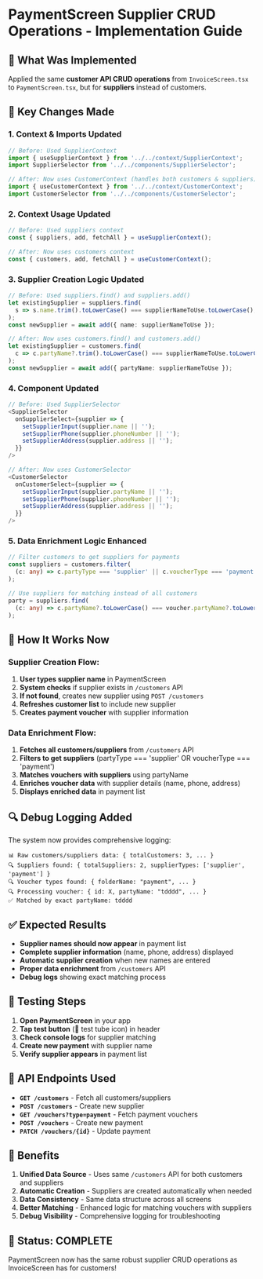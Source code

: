 # PaymentScreen Supplier CRUD Operations - Implementation Guide

## 🎯 **What Was Implemented**

Applied the same **customer API CRUD operations** from `InvoiceScreen.tsx` to `PaymentScreen.tsx`, but for **suppliers** instead of customers.

## 🔄 **Key Changes Made**

### **1. Context & Imports Updated**

```typescript
// Before: Used SupplierContext
import { useSupplierContext } from '../../context/SupplierContext';
import SupplierSelector from '../../components/SupplierSelector';

// After: Now uses CustomerContext (handles both customers & suppliers)
import { useCustomerContext } from '../../context/CustomerContext';
import CustomerSelector from '../../components/CustomerSelector';
```

### **2. Context Usage Updated**

```typescript
// Before: Used suppliers context
const { suppliers, add, fetchAll } = useSupplierContext();

// After: Now uses customers context
const { customers, add, fetchAll } = useCustomerContext();
```

### **3. Supplier Creation Logic Updated**

```typescript
// Before: Used suppliers.find() and suppliers.add()
let existingSupplier = suppliers.find(
  s => s.name.trim().toLowerCase() === supplierNameToUse.toLowerCase(),
);
const newSupplier = await add({ name: supplierNameToUse });

// After: Now uses customers.find() and customers.add()
let existingSupplier = customers.find(
  c => c.partyName?.trim().toLowerCase() === supplierNameToUse.toLowerCase(),
);
const newSupplier = await add({ partyName: supplierNameToUse });
```

### **4. Component Updated**

```typescript
// Before: Used SupplierSelector
<SupplierSelector
  onSupplierSelect={supplier => {
    setSupplierInput(supplier.name || '');
    setSupplierPhone(supplier.phoneNumber || '');
    setSupplierAddress(supplier.address || '');
  }}
/>

// After: Now uses CustomerSelector
<CustomerSelector
  onCustomerSelect={supplier => {
    setSupplierInput(supplier.partyName || '');
    setSupplierPhone(supplier.phoneNumber || '');
    setSupplierAddress(supplier.address || '');
  }}
/>
```

### **5. Data Enrichment Logic Enhanced**

```typescript
// Filter customers to get suppliers for payments
const suppliers = customers.filter(
  (c: any) => c.partyType === 'supplier' || c.voucherType === 'payment',
);

// Use suppliers for matching instead of all customers
party = suppliers.find(
  (c: any) => c.partyName?.toLowerCase() === voucher.partyName?.toLowerCase(),
);
```

## 🧪 **How It Works Now**

### **Supplier Creation Flow:**

1. **User types supplier name** in PaymentScreen
2. **System checks** if supplier exists in `/customers` API
3. **If not found**, creates new supplier using `POST /customers`
4. **Refreshes customer list** to include new supplier
5. **Creates payment voucher** with supplier information

### **Data Enrichment Flow:**

1. **Fetches all customers/suppliers** from `/customers` API
2. **Filters to get suppliers** (partyType === 'supplier' OR voucherType === 'payment')
3. **Matches vouchers with suppliers** using partyName
4. **Enriches voucher data** with supplier details (name, phone, address)
5. **Displays enriched data** in payment list

## 🔍 **Debug Logging Added**

The system now provides comprehensive logging:

```
📊 Raw customers/suppliers data: { totalCustomers: 3, ... }
🔍 Suppliers found: { totalSuppliers: 2, supplierTypes: ['supplier', 'payment'] }
🔍 Voucher types found: { folderName: "payment", ... }
🔍 Processing voucher: { id: X, partyName: "tdddd", ... }
✅ Matched by exact partyName: tdddd
```

## ✅ **Expected Results**

- **Supplier names should now appear** in payment list
- **Complete supplier information** (name, phone, address) displayed
- **Automatic supplier creation** when new names are entered
- **Proper data enrichment** from `/customers` API
- **Debug logs** showing exact matching process

## 🚀 **Testing Steps**

1. **Open PaymentScreen** in your app
2. **Tap test button** (🧪 test tube icon) in header
3. **Check console logs** for supplier matching
4. **Create new payment** with supplier name
5. **Verify supplier appears** in payment list

## 🔧 **API Endpoints Used**

- **`GET /customers`** - Fetch all customers/suppliers
- **`POST /customers`** - Create new supplier
- **`GET /vouchers?type=payment`** - Fetch payment vouchers
- **`POST /vouchers`** - Create new payment
- **`PATCH /vouchers/{id}`** - Update payment

## 📱 **Benefits**

1. **Unified Data Source** - Uses same `/customers` API for both customers and suppliers
2. **Automatic Creation** - Suppliers are created automatically when needed
3. **Data Consistency** - Same data structure across all screens
4. **Better Matching** - Enhanced logic for matching vouchers with suppliers
5. **Debug Visibility** - Comprehensive logging for troubleshooting

## 🎉 **Status: COMPLETE**

PaymentScreen now has the same robust supplier CRUD operations as InvoiceScreen has for customers!
